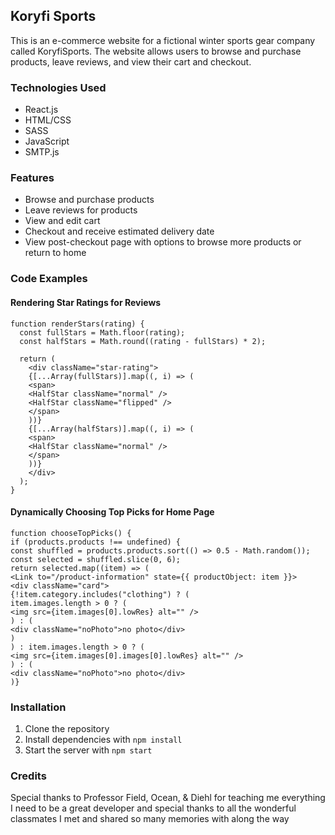## Koryfi Sports

This is an e-commerce website for a fictional winter sports gear company called KoryfiSports. The website allows users to browse and purchase products, leave reviews, and view their cart and checkout.

### Technologies Used

- React.js
- HTML/CSS
- SASS
- JavaScript
- SMTP.js

### Features

- Browse and purchase products
- Leave reviews for products
- View and edit cart
- Checkout and receive estimated delivery date
- View post-checkout page with options to browse more products or return to home

### Code Examples

#### Rendering Star Ratings for Reviews

```
function renderStars(rating) {
  const fullStars = Math.floor(rating);
  const halfStars = Math.round((rating - fullStars) * 2);

  return (
    <div className="star-rating">
    {[...Array(fullStars)].map((, i) => (
    <span>
    <HalfStar className="normal" />
    <HalfStar className="flipped" />
    </span>
    ))}
    {[...Array(halfStars)].map((, i) => (
    <span>
    <HalfStar className="normal" />
    </span>
    ))}
    </div>
  );
}
```

#### Dynamically Choosing Top Picks for Home Page

```
function chooseTopPicks() {
if (products.products !== undefined) {
const shuffled = products.products.sort(() => 0.5 - Math.random());
const selected = shuffled.slice(0, 6);
return selected.map((item) => (
<Link to="/product-information" state={{ productObject: item }}>
<div className="card">
{!item.category.includes("clothing") ? (
item.images.length > 0 ? (
<img src={item.images[0].lowRes} alt="" />
) : (
<div className="noPhoto">no photo</div>
)
) : item.images.length > 0 ? (
<img src={item.images[0].images[0].lowRes} alt="" />
) : (
<div className="noPhoto">no photo</div>
)}
```

### Installation

1. Clone the repository
2. Install dependencies with `npm install`
3. Start the server with `npm start`

### Credits

Special thanks to Professor Field, Ocean, & Diehl for teaching me everything I need to be a great developer and special thanks to all the wonderful classmates I met and shared so many memories with along the way
